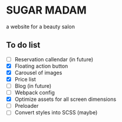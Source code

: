 # SUGAR MADAM

a website for a beauty salon

## To do list

- [ ] Reservation callendar (in future)
- [x] Floating action button
- [x] Carousel of images
- [x] Price list
- [ ] Blog (in future)
- [ ] Webpack config
- [x] Optimize assets for all screen dimensions
- [ ] Preloader
- [ ] Convert styles into SCSS (maybe)
